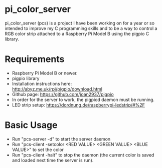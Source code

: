 # pi_color_server
pi_color_server (pcs) is a project I have been working on for a year or so intended to improve my C programming skills and to be a way to control a RGB color strip attached to a Raspberry Pi Model B using the pigpio C library.
# Requirements
 - Raspberry Pi Model B or newer.
 - pigpio library
  - Installation instructions here: http://abyz.me.uk/rpi/pigpio/download.html
  - Github page: https://github.com/joan2937/pigpio
 - In order for the server to work, the pigpiod daemon must be running.
 - LED strip setup: https://dordnung.de/raspberrypi-ledstrip/#%2F
# Basic Usage
 - Run "pcs-server -d" to start the server daemon
 - Run "pcs-client -setcolor \<RED VALUE\> \<GREEN VALUE\> \<BLUE VALUE\>" to set the color
 - Run "pcs-client -halt" to stop the daemon (the current color is saved and loaded next time the server is run).
